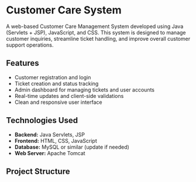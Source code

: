 # Customer Care System

A web-based Customer Care Management System developed using Java (Servlets + JSP), JavaScript, and CSS. This system is designed to manage customer inquiries, streamline ticket handling, and improve overall customer support operations.

## Features

- Customer registration and login
- Ticket creation and status tracking
- Admin dashboard for managing tickets and user accounts
- Real-time updates and client-side validations
- Clean and responsive user interface

## Technologies Used

- **Backend:** Java Servlets, JSP
- **Frontend:** HTML, CSS, JavaScript
- **Database:** MySQL or similar (update if needed)
- **Web Server:** Apache Tomcat

## Project Structure
